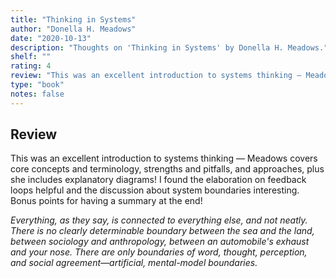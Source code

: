 ```yaml
---
title: "Thinking in Systems"
author: "Donella H. Meadows"
date: "2020-10-13"
description: "Thoughts on 'Thinking in Systems' by Donella H. Meadows."
shelf: ""
rating: 4
review: "This was an excellent introduction to systems thinking — Meadows covers core concepts and terminology, strengths and pitfalls, and approaches, plus she includes explanatory diagrams! I found the elaboration on feedback loops helpful and the discussion about system boundaries interesting. Bonus points for having a summary at the end!<br/><br/><i>Everything, as they say, is connected to everything else, and not neatly. There is no clearly determinable boundary between the sea and the land, between sociology and anthropology, between an automobile's exhaust and your nose. There are only boundaries of word, thought, perception, and social agreement—artificial, mental-model boundaries.</i>"
type: "book"
notes: false
---
```


## Review

This was an excellent introduction to systems thinking — Meadows covers core concepts and terminology, strengths and pitfalls, and approaches, plus she includes explanatory diagrams! I found the elaboration on feedback loops helpful and the discussion about system boundaries interesting. Bonus points for having a summary at the end!

_Everything, as they say, is connected to everything else, and not neatly. There is no clearly determinable boundary between the sea and the land, between sociology and anthropology, between an automobile's exhaust and your nose. There are only boundaries of word, thought, perception, and social agreement—artificial, mental-model boundaries._
